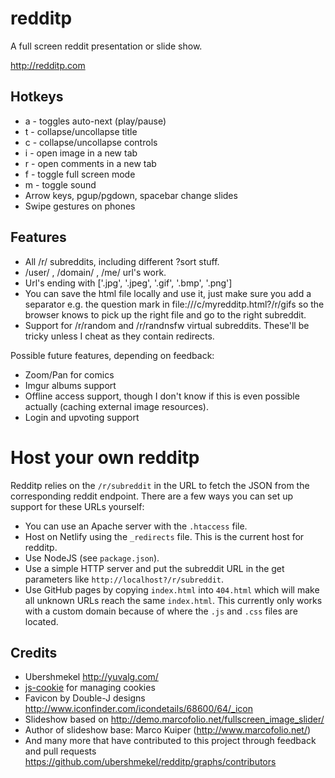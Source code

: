 # redditp

A full screen reddit presentation or slide show.

http://redditp.com

## Hotkeys

* a - toggles auto-next (play/pause)
* t - collapse/uncollapse title
* c - collapse/uncollapse controls
* i - open image in a new tab
* r - open comments in a new tab 
* f - toggle full screen mode
* m - toggle sound
* Arrow keys, pgup/pgdown, spacebar change slides
* Swipe gestures on phones

## Features

* All /r/ subreddits, including different ?sort stuff.
* /user/ , /domain/ , /me/ url's work.
* Url's ending with ['.jpg', '.jpeg', '.gif', '.bmp', '.png']
* You can save the html file locally and use it, just make sure you add a separator e.g. the question mark in file:///c/myredditp.html?/r/gifs so the browser knows to pick up the right file and go to the right subreddit.
* Support for /r/random and /r/randnsfw virtual subreddits. These'll be tricky unless I cheat as they contain redirects.

Possible future features, depending on feedback:
* Zoom/Pan for comics
* Imgur albums support
* Offline access support, though I don't know if this is even possible actually (caching external image resources).
* Login and upvoting support

# Host your own redditp

Redditp relies on the `/r/subreddit` in the URL to fetch the JSON from the corresponding reddit endpoint. There are a few ways you can set up support for these URLs yourself:

* You can use an Apache server with the `.htaccess` file.
* Host on Netlify using the `_redirects` file. This is the current host for redditp.
* Use NodeJS (see `package.json`).
* Use a simple HTTP server and put the subreddit URL in the get parameters like `http://localhost?/r/subreddit`.
* Use GitHub pages by copying `index.html` into `404.html` which will make all unknown URLs reach the same `index.html`. This currently only works with a custom domain because of where the `.js` and `.css` files are located.

## Credits

* Ubershmekel http://yuvalg.com/
* [js-cookie](https://github.com/js-cookie/js-cookie) for managing cookies
* Favicon by Double-J designs http://www.iconfinder.com/icondetails/68600/64/_icon
* Slideshow based on http://demo.marcofolio.net/fullscreen_image_slider/
* Author of slideshow base: Marco Kuiper (http://www.marcofolio.net/)
* And many more that have contributed to this project through feedback and pull requests https://github.com/ubershmekel/redditp/graphs/contributors

